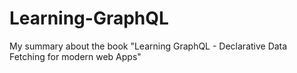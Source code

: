 # Learning-GraphQL
My summary about the book "Learning GraphQL - Declarative Data Fetching for modern web Apps"
